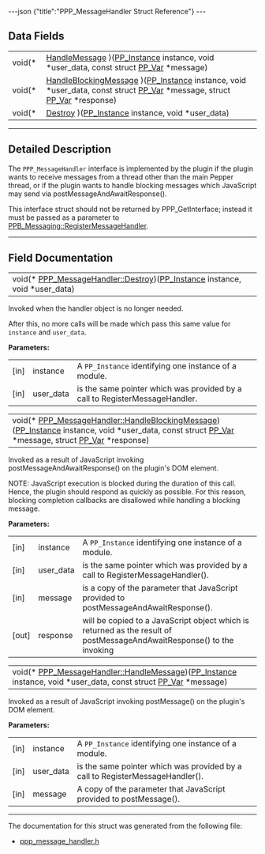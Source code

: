 ---json {"title":"PPP\_MessageHandler Struct Reference"} ---

Data Fields
-----------

<table><tbody><tr class="odd"><td style="text-align: right;">void(* </td><td><a href="/docs/native-client/pepper_dev/c/struct_p_p_p___message_handler__0__2#ab8b6b045541790d1d0ca862d0a225f27" class="el">HandleMessage</a> )(<a href="/docs/native-client/pepper_dev/c/group___typedefs#ga89b662403e6a687bb914b80114c0d19d" class="el">PP_Instance</a> instance, void *user_data, const struct <a href="/docs/native-client/pepper_dev/c/struct_p_p___var/" class="el">PP_Var</a> *message)</td></tr><tr class="even"><td style="text-align: right;">void(* </td><td><a href="/docs/native-client/pepper_dev/c/struct_p_p_p___message_handler__0__2#aca37a8a59cb6a0b9be2846a2ab3e2828" class="el">HandleBlockingMessage</a> )(<a href="/docs/native-client/pepper_dev/c/group___typedefs#ga89b662403e6a687bb914b80114c0d19d" class="el">PP_Instance</a> instance, void *user_data, const struct <a href="/docs/native-client/pepper_dev/c/struct_p_p___var/" class="el">PP_Var</a> *message, struct <a href="/docs/native-client/pepper_dev/c/struct_p_p___var/" class="el">PP_Var</a> *response)</td></tr><tr class="odd"><td style="text-align: right;">void(* </td><td><a href="/docs/native-client/pepper_dev/c/struct_p_p_p___message_handler__0__2#a0804b4fbaab3b6abedd888e96107fd4d" class="el">Destroy</a> )(<a href="/docs/native-client/pepper_dev/c/group___typedefs#ga89b662403e6a687bb914b80114c0d19d" class="el">PP_Instance</a> instance, void *user_data)</td></tr></tbody></table>

------------------------------------------------------------------------

<span id="details" class="anchor" style="margin: 0;"></span>

Detailed Description
--------------------

The `PPP_MessageHandler` interface is implemented by the plugin if the plugin wants to receive messages from a thread other than the main Pepper thread, or if the plugin wants to handle blocking messages which JavaScript may send via postMessageAndAwaitResponse().

This interface struct should not be returned by PPP\_GetInterface; instead it must be passed as a parameter to <a href="/docs/native-client/pepper_dev/c/struct_p_p_b___messaging__1__2#ae5abee73dc21a290514f7f3554a7e895" class="el" title="Registers a handler for receiving messages from JavaScript.">PPB_Messaging::RegisterMessageHandler</a>.

------------------------------------------------------------------------

Field Documentation
-------------------

<span id="a0804b4fbaab3b6abedd888e96107fd4d" class="anchor" style="margin: 0;"></span>

<table><tbody><tr class="odd"><td>void(* <a href="/docs/native-client/pepper_dev/c/struct_p_p_p___message_handler__0__2#a0804b4fbaab3b6abedd888e96107fd4d" class="el">PPP_MessageHandler::Destroy</a>)(<a href="/docs/native-client/pepper_dev/c/group___typedefs#ga89b662403e6a687bb914b80114c0d19d" class="el">PP_Instance</a> instance, void *user_data)</td></tr></tbody></table>

Invoked when the handler object is no longer needed.

After this, no more calls will be made which pass this same value for `instance` and `user_data`.

**Parameters:**  
<table><tbody><tr class="odd"><td>[in]</td><td>instance</td><td>A <code>PP_Instance</code> identifying one instance of a module.</td></tr><tr class="even"><td>[in]</td><td>user_data</td><td>is the same pointer which was provided by a call to RegisterMessageHandler.</td></tr></tbody></table>

<span id="aca37a8a59cb6a0b9be2846a2ab3e2828" class="anchor" style="margin: 0;"></span>

<table><tbody><tr class="odd"><td>void(* <a href="/docs/native-client/pepper_dev/c/struct_p_p_p___message_handler__0__2#aca37a8a59cb6a0b9be2846a2ab3e2828" class="el">PPP_MessageHandler::HandleBlockingMessage</a>)(<a href="/docs/native-client/pepper_dev/c/group___typedefs#ga89b662403e6a687bb914b80114c0d19d" class="el">PP_Instance</a> instance, void *user_data, const struct <a href="/docs/native-client/pepper_dev/c/struct_p_p___var/" class="el">PP_Var</a> *message, struct <a href="/docs/native-client/pepper_dev/c/struct_p_p___var/" class="el">PP_Var</a> *response)</td></tr></tbody></table>

Invoked as a result of JavaScript invoking postMessageAndAwaitResponse() on the plugin's DOM element.

NOTE: JavaScript execution is blocked during the duration of this call. Hence, the plugin should respond as quickly as possible. For this reason, blocking completion callbacks are disallowed while handling a blocking message.

**Parameters:**  
<table><tbody><tr class="odd"><td>[in]</td><td>instance</td><td>A <code>PP_Instance</code> identifying one instance of a module.</td></tr><tr class="even"><td>[in]</td><td>user_data</td><td>is the same pointer which was provided by a call to RegisterMessageHandler().</td></tr><tr class="odd"><td>[in]</td><td>message</td><td>is a copy of the parameter that JavaScript provided to postMessageAndAwaitResponse().</td></tr><tr class="even"><td>[out]</td><td>response</td><td>will be copied to a JavaScript object which is returned as the result of postMessageAndAwaitResponse() to the invoking</td></tr></tbody></table>

<span id="ab8b6b045541790d1d0ca862d0a225f27" class="anchor" style="margin: 0;"></span>

<table><tbody><tr class="odd"><td>void(* <a href="/docs/native-client/pepper_dev/c/struct_p_p_p___message_handler__0__2#ab8b6b045541790d1d0ca862d0a225f27" class="el">PPP_MessageHandler::HandleMessage</a>)(<a href="/docs/native-client/pepper_dev/c/group___typedefs#ga89b662403e6a687bb914b80114c0d19d" class="el">PP_Instance</a> instance, void *user_data, const struct <a href="/docs/native-client/pepper_dev/c/struct_p_p___var/" class="el">PP_Var</a> *message)</td></tr></tbody></table>

Invoked as a result of JavaScript invoking postMessage() on the plugin's DOM element.

**Parameters:**  
<table><tbody><tr class="odd"><td>[in]</td><td>instance</td><td>A <code>PP_Instance</code> identifying one instance of a module.</td></tr><tr class="even"><td>[in]</td><td>user_data</td><td>is the same pointer which was provided by a call to RegisterMessageHandler().</td></tr><tr class="odd"><td>[in]</td><td>message</td><td>A copy of the parameter that JavaScript provided to postMessage().</td></tr></tbody></table>

------------------------------------------------------------------------

The documentation for this struct was generated from the following file:

-   <a href="/docs/native-client/pepper_dev/c/ppp__message__handler_8h/" class="el">ppp_message_handler.h</a>
